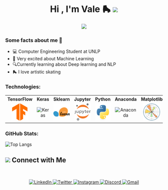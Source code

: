 
<h1 align="center"><b>Hi , I'm Vale 🛼 </b><img src="https://media.giphy.com/media/hvRJCLFzcasrR4ia7z/giphy.gif" width="35"></h1>
<!--  -->
<p align="center">
  <a href="https://github.com/DenverCoder1/readme-typing-svg">
    <img src="https://readme-typing-svg.herokuapp.com?font=Time+New+Roman&color=cyan&size=25&center=true&vCenter=true&width=600&height=100&lines=Computer+Engineering+Student;ML+enthusiast">
  </a>
</p>


### Some facts about me 💫
- 💻 Computer Engineering Student at UNLP
- 🧠 Very excited about Machine Learning
- 🔍Currently learning about Deep learning and NLP
- 🛼 I love artistic skating



### Technologies:
<table>
  <tr>
    <th>TensorFlow</th>
    <th>Keras</th>
    <th>Sklearn</th>
    <th>Jupyter</th>
    <th>Python</th>
    <th>Anaconda</th>
    <th>Matplotlib</th>
  </tr>
  <tr>
    <td align="center">
      <img src="https://github.com/devicons/devicon/blob/master/icons/tensorflow/tensorflow-original.svg" title="TensorFlow" alt="TensorFlow" width="55" height="55"/>
    </td>
    <td align="center">
      <img src="https://upload.wikimedia.org/wikipedia/commons/a/ae/Keras_logo.svg" title="Keras" alt="Keras" width="55" height="55"/>
    </td>
    <td align="center">
      <img src="https://github.com/devicons/devicon/blob/master/icons/scikitlearn/scikitlearn-original.svg" title="Sklearn" alt="Sklearn" width="55" height="55"/>
    </td>
    <td align="center">
      <img src="https://github.com/devicons/devicon/blob/master/icons/jupyter/jupyter-original-wordmark.svg" title="Jupyter Notebook" alt="Jupyter Notebook" width="55" height="55"/>
    </td>
    <td align="center">
      <img src="https://github.com/devicons/devicon/blob/master/icons/python/python-original.svg" title="Python" alt="Python" width="55" height="55"/>
    </td>
    <td align="center">
      <img src="https://upload.wikimedia.org/wikipedia/en/c/cd/Anaconda_Logo.png" title="Anaconda" alt="Anaconda" width="55" height="55"/>
    </td>
    <td align="center">
      <img src="https://github.com/devicons/devicon/blob/master/icons/matplotlib/matplotlib-original.svg" title="Matplotlib" alt="Matplotlib" width="55" height="55"/>
    </td>
  </tr>
</table>

### GitHub Stats:

![Top Langs](https://github-readme-stats.vercel.app/api/top-langs/?username=valemicolgarcia&layout=compact&theme=radical)


## <img src="https://media.giphy.com/media/LnQjpWaON8nhr21vNW/giphy.gif" width='30'> <b>Connect with Me</b>

<br>

<p align="center">
  <!----- Social Accounts ------>
  
  <a href="https://www.linkedin.com/in/valeria-micol-garcia-72a653267/" target="_blank">
    <img border="0" alt="LinkedIn" src="https://img.icons8.com/doodle/40/000000/linkedin--v2.png"/>
  </a>
  
  <a href="https://x.com/valemicolgarcia" target="_blank">
    <img border="0" alt="Twitter" src="https://img.icons8.com/nolan/40/twitter.png"/>
  </a>

  <a href="https://www.instagram.com/valemicolgarcia/" target="_blank">
    <img border="0" alt="Instagram" src="https://img.icons8.com/doodle/38/000000/instagram--v1.png"/>
  </a>

  <a href="https://discord.com/invite/TU_DISCORD" target="_blank">
    <img border="0" alt="Discord" src="https://img.icons8.com/fluent/42/000000/discord-logo.png"/>
  </a>

  <a href="mailto:valemicolgarcia@gmail.com" target="_blank">
    <img border="0" alt="Gmail" src="https://img.icons8.com/doodle/38/000000/gmail-new.png"/>
  </a>
</p>

<br>



<!--
**valemicolgarcia/valemicolgarcia** is a ✨ _special_ ✨ repository because its `README.md` (this file) appears on your GitHub profile.

Here are some ideas to get you started:

- 🔭 I’m currently working on ...
- 🌱 I’m currently learning ...
- 👯 I’m looking to collaborate on ...
- 🤔 I’m looking for help with ...
- 💬 Ask me about ...
- 📫 How to reach me: ...
- 😄 Pronouns: ...
- ⚡ Fun fact: ...
-->
